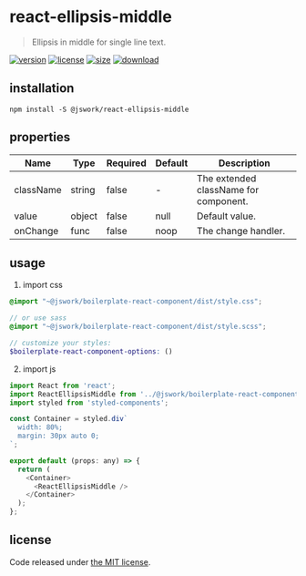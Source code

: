 # react-ellipsis-middle
> Ellipsis in middle for single line text.

[![version][version-image]][version-url]
[![license][license-image]][license-url]
[![size][size-image]][size-url]
[![download][download-image]][download-url]

## installation
```shell
npm install -S @jswork/react-ellipsis-middle
```

## properties
| Name      | Type   | Required | Default | Description                           |
| --------- | ------ | -------- | ------- | ------------------------------------- |
| className | string | false    | -       | The extended className for component. |
| value     | object | false    | null    | Default value.                        |
| onChange  | func   | false    | noop    | The change handler.                   |


## usage
1. import css
  ```scss
  @import "~@jswork/boilerplate-react-component/dist/style.css";

  // or use sass
  @import "~@jswork/boilerplate-react-component/dist/style.scss";

  // customize your styles:
  $boilerplate-react-component-options: ()
  ```
2. import js
  ```js
  import React from 'react';
  import ReactEllipsisMiddle from '../@jswork/boilerplate-react-component';
  import styled from 'styled-components';

  const Container = styled.div`
    width: 80%;
    margin: 30px auto 0;
  `;

  export default (props: any) => {
    return (
      <Container>
        <ReactEllipsisMiddle />
      </Container>
    );
  };

  ```

## license
Code released under [the MIT license](https://github.com/afeiship/react-ellipsis-middle/blob/master/LICENSE.txt).

[version-image]: https://img.shields.io/npm/v/@jswork/react-ellipsis-middle
[version-url]: https://npmjs.org/package/@jswork/react-ellipsis-middle

[license-image]: https://img.shields.io/npm/l/@jswork/react-ellipsis-middle
[license-url]: https://github.com/afeiship/react-ellipsis-middle/blob/master/LICENSE.txt

[size-image]: https://img.shields.io/bundlephobia/minzip/@jswork/react-ellipsis-middle
[size-url]: https://github.com/afeiship/react-ellipsis-middle/blob/master/dist/react-ellipsis-middle.min.js

[download-image]: https://img.shields.io/npm/dm/@jswork/react-ellipsis-middle
[download-url]: https://www.npmjs.com/package/@jswork/react-ellipsis-middle
